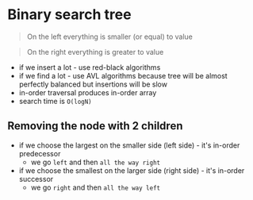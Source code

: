 # Binary search tree
> On the left everything is smaller (or equal) to value

> On the right everything is greater to value
- if we insert a lot - use red-black algorithms
- if we find a lot - use AVL algorithms because tree will be almost perfectly balanced but insertions will be slow
- in-order traversal produces in-order array
- search time is `O(logN)`

## Removing the node with 2 children
- if we choose the largest on the smaller side (left side) - it's in-order predecessor
    - we go `left` and then `all the way right`
- if we choose the smallest on the larger side (right side) - it's in-order successor
    - we go `right` and then `all the way left`
